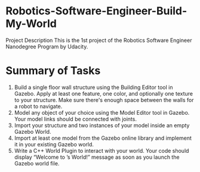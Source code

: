 # Robotics-Software-Engineer-Build-My-World
 Project Description
 This is the 1st project of the Robotics Software Engineer Nanodegree Program by Udacity.

# Summary of Tasks
 1. Build a single floor wall structure using the Building Editor tool in Gazebo. Apply at least one feature, one color, and optionally one texture to your structure. Make sure there's enough space between the walls for a robot to navigate.
 2. Model any object of your choice using the Model Editor tool in Gazebo. Your model links should be connected with joints.
 3. Import your structure and two instances of your model inside an empty Gazebo World.
 4. Import at least one model from the Gazebo online library and implement it in your existing Gazebo world.
 5. Write a C++ World Plugin to interact with your world. Your code should display “Welcome to ’s World!” message as soon as you launch the Gazebo world file.

